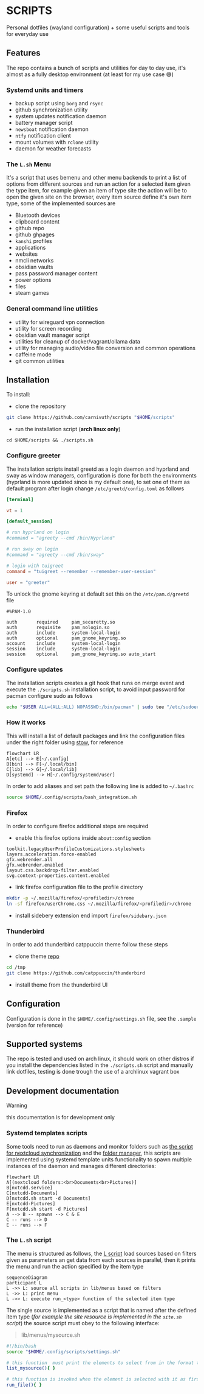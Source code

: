# SCRIPTS

Personal dotfiles (wayland configuration) + some useful scripts and tools for everyday use

## Features

The repo contains a bunch of scripts and utilities for day to day use, it's almost as a fully desktop environment (at least for my use case 😅)

### Systemd units and timers

- backup script using `borg` and `rsync`
- github synchronization utility
- system updates notification daemon
- battery manager script
- `newsboat` notification daemon
- `ntfy` notification client
- mount volumes with `rclone` utility
- daemon for weather forecasts

### The `L.sh` Menu

It's a script that uses bemenu and other menu backends to print a list of options from different sources and run an action for a selected item given the type item, for example given an item of type site the action will be to open the given site on the browser, every item source define it's own item type, some of the implemented sources are

- Bluetooth devices
- clipboard content
- github repo
- github ghpages
- `kanshi` profiles
- applications
- websites
- nmcli networks
- obsidian vaults
- pass password manager content
- power options
- files
- steam games

### General command line utilities

- utility for wireguard vpn connection
- utility for screen recording
- obsidian vault manager script
- utilities for cleanup of docker/vagrant/ollama data
- utility for managing audio/video file conversion and common operations
- caffeine mode
- git common utilities

## Installation

To install:

- clone the repository

```bash
git clone https://github.com/carnivuth/scripts "$HOME/scripts"
```

- run the installation script (**arch linux only**)

```
cd $HOME/scripts && ./scripts.sh
```

### Configure greeter

The installation scripts install greetd as a login daemon and hyprland and sway as window managers, configuration is done for both the environments (hyprland is more updated since is my default one), to set one of them as default program after login change `/etc/greetd/config.toml` as follows

```toml
[terminal]

vt = 1

[default_session]

# run hyprland on login
#command = "agreety --cmd /bin/Hyprland"

# run sway on login
#command = "agreety --cmd /bin/sway"

# login with tuigreet
command = "tuigreet --remember --remember-user-session"

user = "greeter"
```

To unlock the gnome keyring at default set this on the `/etc/pam.d/greetd` file

```
#%PAM-1.0

auth       required     pam_securetty.so
auth       requisite    pam_nologin.so
auth       include      system-local-login
auth       optional     pam_gnome_keyring.so
account    include      system-local-login
session    include      system-local-login
session    optional     pam_gnome_keyring.so auto_start
```

### Configure updates

The installation scripts creates a git hook that runs on merge event and execute the `./scripts.sh` installation script, to avoid input password for pacman configure sudo as follows

```bash
echo "$USER ALL=(ALL:ALL) NOPASSWD:/bin/pacman" | sudo tee "/etc/sudoers.d/$USER"
```

### How it works

This will install a list of default packages and link the configuration files under the right folder using [stow](https://www.gnu.org/software/stow/), for reference

```mermaid
flowchart LR
A[etc] --> E[~/.config]
B[bin] --> F[~/.local/bin]
C[lib] --> G[~/.local/lib]
D[systemd] --> H[~/.config/systemd/user]
```

In order to add aliases and set path the following line is added to `~/.bashrc`

```bash
source $HOME/.config/scripts/bash_integration.sh
```

### Firefox

In order to configure firefox additional steps are required

- enable this firefox options inside `about:config` section

```
toolkit.legacyUserProfileCustomizations.stylesheets
layers.acceleration.force-enabled
gfx.webrender.all
gfx.webrender.enabled
layout.css.backdrop-filter.enabled
svg.context-properties.content.enabled
```

- link firefox configuration file to the profile directory

```bash
mkdir -p ~/.mozilla/firefox/<profiledir>/chrome
ln -sf firefox/userChrome.css ~/.mozilla/firefox/<profiledir>/chrome
```

- install sidebery extension end import `firefox/sidebary.json`

### Thunderbird

In order to add thunderbird catppuccin theme follow these steps

- clone theme [repo](https://github.com/catppuccin/thunderbird)

```bash
cd /tmp
git clone https://github.com/catppuccin/thunderbird
```

- install theme from the thunderbird UI

## Configuration

Configuration is done in the `$HOME/.config/settings.sh` file, see the `.sample` (version for reference)

## Supported systems

The repo is tested and used on arch linux, it should work on other distros if you install the dependencies listed in the `./scripts.sh` script and manually link dotfiles, testing is done trough the use of a archlinux vagrant box

## Development documentation

>[!WARNING]
> this documentation is for development only

### Systemd templates scripts

Some tools need to run as daemons and monitor folders such as [the script for nextcloud synchronization](bin/nxtcdd.sh) and the [folder manager](bin/folder_manager.sh), this scripts are implemented using systemd template units functionality to spawn multiple instances of the daemon and manages different directories:

```mermaid
flowchart LR
A[(nextcloud folders:<br>Documents<br>Pictures)]
B[nxtcdd.service]
C[nxtcdd-Documents]
D[nxtcdd.sh start -d Documents]
E[nxtcdd-Pictures]
F[nxtcdd.sh start -d Pictures]
A --> B -- spawns --> C & E
C -- runs --> D
E -- runs --> F
```

### The `L.sh` script

The menu is structured as follows, the [L script](bin/L.sh) load sources based on filters given as parameters an get data from each sources in parallel, then it prints the menu and run the action specified by the item type

```mermaid
sequenceDiagram
participant L
L ->> L: source all scripts in lib/menus based on filters
L ->> L: print menu
L ->> L: execute run_<type> function of the selected item type
```

The single source is implemented as a script that is named after the defined item type (*for example the site resource is implemented in the `site.sh` script*) the source script must obey to the following interface:

>lib/menus/mysource.sh
```bash
#!/bin/bash
source "$HOME/.config/scripts/settings.sh"

# this function  must print the elements to select from in the format type:<DATA>, to add type use sed 's/^/file:/g'
list_mysource(){ }

# this function is invoked when the element is selected with it as first argument
run_file(){ }
```
